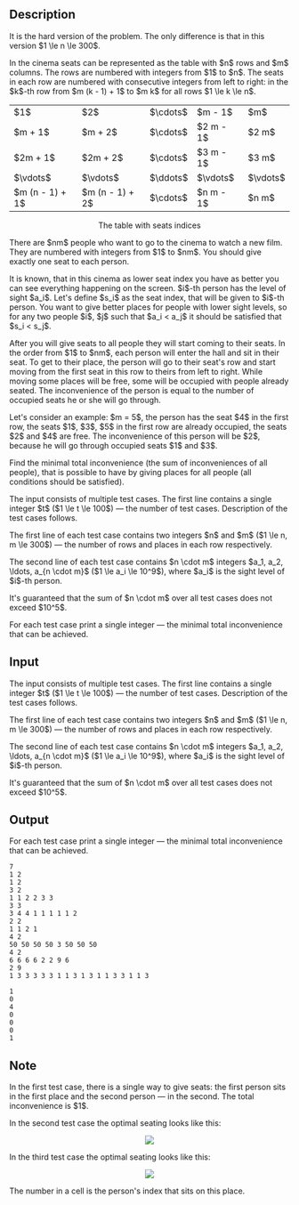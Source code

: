 ## Description

<div><p><span class="tex-font-style-bf">It is the hard version of the problem. The only difference is that in this version $1 \le n \le 300$.</span></p><p>In the cinema seats can be represented as the table with $n$ rows and $m$ columns. The rows are numbered with integers from $1$ to $n$. The seats in each row are numbered with consecutive integers from left to right: in the $k$-th row from $m (k - 1) + 1$ to $m k$ for all rows $1 \le k \le n$.</p><center> <table class="tex-tabular"><tbody><tr><td class="tex-tabular-border-left tex-tabular-text-align-center tex-tabular-border-right tex-tabular-border-top tex-tabular-border-bottom">$1$</td><td class="tex-tabular-border-left tex-tabular-text-align-center tex-tabular-border-right tex-tabular-border-top tex-tabular-border-bottom">$2$</td><td class="tex-tabular-border-left tex-tabular-text-align-center tex-tabular-border-right tex-tabular-border-top tex-tabular-border-bottom">$\cdots$</td><td class="tex-tabular-border-left tex-tabular-text-align-center tex-tabular-border-right tex-tabular-border-top tex-tabular-border-bottom">$m - 1$</td><td class="tex-tabular-border-left tex-tabular-text-align-center tex-tabular-border-right tex-tabular-border-top tex-tabular-border-bottom">$m$</td></tr><tr><td class="tex-tabular-border-left tex-tabular-text-align-center tex-tabular-border-right tex-tabular-border-top tex-tabular-border-bottom">$m + 1$</td><td class="tex-tabular-border-left tex-tabular-text-align-center tex-tabular-border-right tex-tabular-border-top tex-tabular-border-bottom">$m + 2$</td><td class="tex-tabular-border-left tex-tabular-text-align-center tex-tabular-border-right tex-tabular-border-top tex-tabular-border-bottom">$\cdots$</td><td class="tex-tabular-border-left tex-tabular-text-align-center tex-tabular-border-right tex-tabular-border-top tex-tabular-border-bottom">$2 m - 1$</td><td class="tex-tabular-border-left tex-tabular-text-align-center tex-tabular-border-right tex-tabular-border-top tex-tabular-border-bottom">$2 m$</td></tr><tr><td class="tex-tabular-border-left tex-tabular-text-align-center tex-tabular-border-right tex-tabular-border-top tex-tabular-border-bottom">$2m + 1$</td><td class="tex-tabular-border-left tex-tabular-text-align-center tex-tabular-border-right tex-tabular-border-top tex-tabular-border-bottom">$2m + 2$</td><td class="tex-tabular-border-left tex-tabular-text-align-center tex-tabular-border-right tex-tabular-border-top tex-tabular-border-bottom">$\cdots$</td><td class="tex-tabular-border-left tex-tabular-text-align-center tex-tabular-border-right tex-tabular-border-top tex-tabular-border-bottom">$3 m - 1$</td><td class="tex-tabular-border-left tex-tabular-text-align-center tex-tabular-border-right tex-tabular-border-top tex-tabular-border-bottom">$3 m$</td></tr><tr><td class="tex-tabular-border-left tex-tabular-text-align-center tex-tabular-border-right tex-tabular-border-top tex-tabular-border-bottom">$\vdots$</td><td class="tex-tabular-border-left tex-tabular-text-align-center tex-tabular-border-right tex-tabular-border-top tex-tabular-border-bottom">$\vdots$</td><td class="tex-tabular-border-left tex-tabular-text-align-center tex-tabular-border-right tex-tabular-border-top tex-tabular-border-bottom">$\ddots$</td><td class="tex-tabular-border-left tex-tabular-text-align-center tex-tabular-border-right tex-tabular-border-top tex-tabular-border-bottom">$\vdots$</td><td class="tex-tabular-border-left tex-tabular-text-align-center tex-tabular-border-right tex-tabular-border-top tex-tabular-border-bottom">$\vdots$</td></tr><tr><td class="tex-tabular-border-left tex-tabular-text-align-center tex-tabular-border-right tex-tabular-border-top tex-tabular-border-bottom">$m (n - 1) + 1$</td><td class="tex-tabular-border-left tex-tabular-text-align-center tex-tabular-border-right tex-tabular-border-top tex-tabular-border-bottom">$m (n - 1) + 2$</td><td class="tex-tabular-border-left tex-tabular-text-align-center tex-tabular-border-right tex-tabular-border-top tex-tabular-border-bottom">$\cdots$</td><td class="tex-tabular-border-left tex-tabular-text-align-center tex-tabular-border-right tex-tabular-border-top tex-tabular-border-bottom">$n m - 1$</td><td class="tex-tabular-border-left tex-tabular-text-align-center tex-tabular-border-right tex-tabular-border-top tex-tabular-border-bottom">$n m$</td></tr></tbody></table> <span class="tex-font-size-small">The table with seats indices</span> </center><p>There are $nm$ people who want to go to the cinema to watch a new film. They are numbered with integers from $1$ to $nm$. You should give exactly one seat to each person.</p><p>It is known, that in this cinema as lower seat index you have as better you can see everything happening on the screen. $i$-th person has the level of sight $a_i$. Let's define $s_i$ as the seat index, that will be given to $i$-th person. You want to give better places for people with lower sight levels, so for any two people $i$, $j$ such that $a_i &lt; a_j$ it should be satisfied that $s_i &lt; s_j$.</p><p>After you will give seats to all people they will start coming to their seats. In the order from $1$ to $nm$, each person will enter the hall and sit in their seat. To get to their place, the person will go to their seat's row and start moving from the first seat in this row to theirs from left to right. While moving some places will be free, some will be occupied with people already seated. The <span class="tex-font-style-bf">inconvenience</span> of the person is equal to the number of occupied seats he or she will go through.</p><p>Let's consider an example: $m = 5$, the person has the seat $4$ in the first row, the seats $1$, $3$, $5$ in the first row are already occupied, the seats $2$ and $4$ are free. The inconvenience of this person will be $2$, because he will go through occupied seats $1$ and $3$.</p><p>Find the minimal total inconvenience (the sum of inconveniences of all people), that is possible to have by giving places for all people (all conditions should be satisfied).</p></div><div class="input-specification"><p>The input consists of multiple test cases. The first line contains a single integer $t$ ($1 \le t \le 100$)&nbsp;— the number of test cases. Description of the test cases follows.</p><p>The first line of each test case contains two integers $n$ and $m$ ($1 \le n, m \le 300$)&nbsp;— the number of rows and places in each row respectively.</p><p>The second line of each test case contains $n \cdot m$ integers $a_1, a_2, \ldots, a_{n \cdot m}$ ($1 \le a_i \le 10^9$), where $a_i$ is the sight level of $i$-th person.</p><p>It's guaranteed that the sum of $n \cdot m$ over all test cases does not exceed $10^5$.</p></div><div class="output-specification"><p>For each test case print a single integer&nbsp;— the minimal total inconvenience that can be achieved.</p></div>

## Input

<p>The input consists of multiple test cases. The first line contains a single integer $t$ ($1 \le t \le 100$)&nbsp;— the number of test cases. Description of the test cases follows.</p><p>The first line of each test case contains two integers $n$ and $m$ ($1 \le n, m \le 300$)&nbsp;— the number of rows and places in each row respectively.</p><p>The second line of each test case contains $n \cdot m$ integers $a_1, a_2, \ldots, a_{n \cdot m}$ ($1 \le a_i \le 10^9$), where $a_i$ is the sight level of $i$-th person.</p><p>It's guaranteed that the sum of $n \cdot m$ over all test cases does not exceed $10^5$.</p>

## Output

<p>For each test case print a single integer&nbsp;— the minimal total inconvenience that can be achieved.</p>





```input1
7
1 2
1 2
3 2
1 1 2 2 3 3
3 3
3 4 4 1 1 1 1 1 2
2 2
1 1 2 1
4 2
50 50 50 50 3 50 50 50
4 2
6 6 6 6 2 2 9 6
2 9
1 3 3 3 3 3 1 1 3 1 3 1 1 3 3 1 1 3
```




```output1
1
0
4
0
0
0
1
```



## Note

<p>In the first test case, there is a single way to give seats: the first person sits in the first place and the second person&nbsp;— in the second. The total inconvenience is $1$.</p><p>In the second test case the optimal seating looks like this: </p><center> <img class="tex-graphics" src="file://ac6hZrFE.png" style="max-width: 100.0%;max-height: 100.0%;"> </center><p>In the third test case the optimal seating looks like this: </p><center> <img class="tex-graphics" src="file://6z0rsKg7.png" style="max-width: 100.0%;max-height: 100.0%;"> </center><p>The number in a cell is the person's index that sits on this place.</p>
